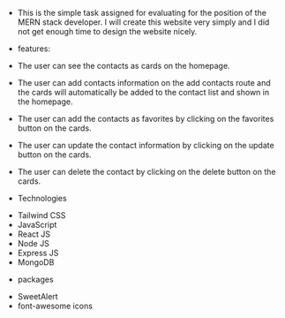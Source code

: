 -   This is the simple task assigned for evaluating for the position of the MERN stack developer. I will create this website very simply and I did not get enough time to design the website nicely.

* features:
- The user can see the contacts as cards on the homepage.

- The user can add contacts information on the add contacts route and the cards will automatically be added to the contact list and shown in the homepage.

- The user can add the contacts as favorites by clicking on the favorites button on the cards.

- The user can update the contact information by clicking on the update button on the cards.

- The user can delete the contact by clicking on the delete button on the cards.


* Technologies

- Tailwind CSS
- JavaScript
- React JS
- Node JS
- Express JS
- MongoDB


* packages

- SweetAlert
- font-awesome icons

